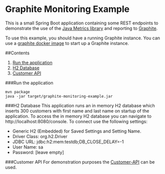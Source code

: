 # Graphite Monitoring Example
This is a small Spring Boot application containing some REST endpoints to demonstrate the use of the [Java Metrics library](http://metrics.dropwizard.io/) and reporting to [Graphite](http://graphite.wikidot.com/).

To use this example, you should have a running Graphite instance. You can use a [graphite docker image](https://github.com/Manfred73/graphite) to start up a Graphite instance.

##Contents
1. [Run the application](#run-the-application)
2. [H2 Database](#h2-database)
3. [Customer API](#customer-api)

###Run the application
```
mvn package
java -jar target/graphite-monitoring-example.jar
```

###H2 Database
This application runs an in memory H2 database which inserts 300 customers with first name and last name on startup of the application. To access the in memory H2 database you can navigate to http://localhost:8080/console. To connect use the following settings:

 - Generic H2 (Embedded) for Saved Settings and Setting Name.
 - Driver Class: org.h2.Driver
 - JDBC URL: jdbc:h2:mem:testdb;DB_CLOSE_DELAY=-1
 - User Name: sa
 - Password: [leave empty]

###Customer API
For demonstration purposes the [Customer-API](Customer-API.md) can be used.
